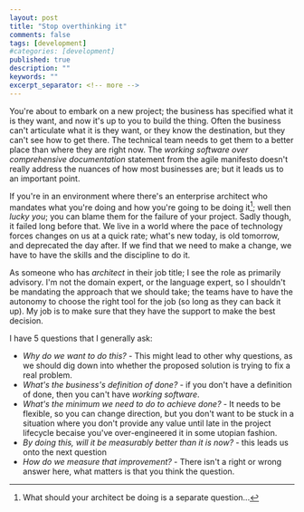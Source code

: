 ```yaml
---
layout: post
title: "Stop overthinking it"
comments: false
tags: [development]
#categories: [development]
published: true
description: ""
keywords: ""
excerpt_separator: <!-- more -->
---
```



You're about to embark on a new project; the business has specified what it is they want, and now it's up to you to build the thing. Often the business can't articulate what it is they want, or they know the destination, but they can't see how to get there. The technical team needs to get them to a better place than where they are right now. The _working software over comprehensive documentation_ statement from the agile manifesto doesn't really address the nuances of how most businesses are; but it leads us to an important point.

<!-- more -->

If you're in an environment where there's an enterprise architect who mandates what you're doing and how you're going to be doing it[^1]; well then _lucky you_; you can blame them for the failure of your project. Sadly though, it failed long before that. We live in a world where the pace of technology forces changes on us at a quick rate; what's new today, is old tomorrow, and deprecated the day after. If we find that we need to make a change, we have to have the skills and the discipline to do it.

As someone who has _architect_ in their job title; I see the role as primarily advisory. I'm not the domain expert, or the language expert, so I shouldn't be mandating the approach that we should take; the teams have to have the autonomy to choose the right tool for the job (so long as they can back it up). My job is to make sure that they have the support to make the best decision.

I have 5 questions that I generally ask:

* _Why do we want to do this?_ - This might lead to other why questions, as we should dig down into whether the proposed solution is trying to fix a real problem.
* _What's the business's definition of done?_ -  if you don't have a definition of done, then you can't have _working software_.
* _What's the minimum we need to do to achieve done?_ - It needs to be flexible, so you can change direction, but you don't want to be stuck in a situation where you don't provide any value until late in the project lifecycle becaise you've over-engineered it in some utopian fashion.
* _By doing this, will it be measurably better than it is now?_ - this leads us onto the next question
* _How do we measure that improvement?_ - There isn't a right or wrong answer here, what matters is that you think the question.


[^1]: What should your architect be doing is a separate question...
